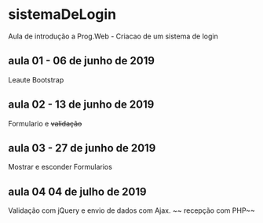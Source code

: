 # sistemaDeLogin
Aula de introdução  a Prog.Web - Criacao de um sistema de login

## aula 01 - 06 de junho de 2019
Leaute Bootstrap

## aula 02 - 13 de junho de 2019
Formulario e ~~validação~~

## aula 03  - 27 de junho de 2019
Mostrar e esconder Formularios

## aula 04  04 de julho de 2019
Validação com jQuery e envio de 
dados com Ajax. ~~ recepção com PHP~~